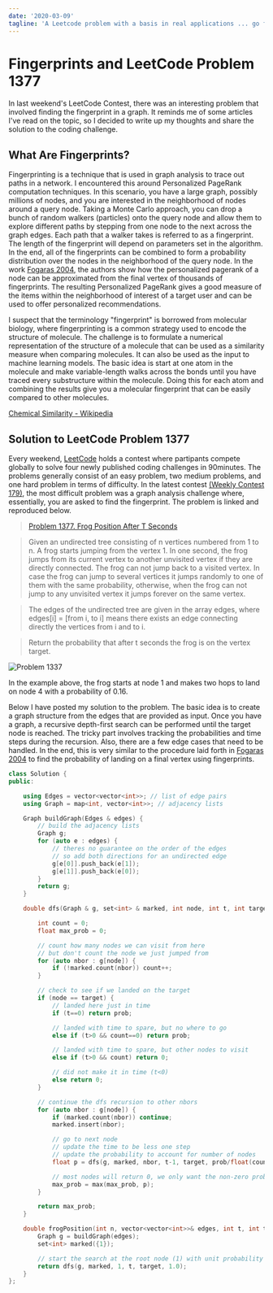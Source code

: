 ```yaml
---
date: '2020-03-09'
tagline: 'A Leetcode problem with a basis in real applications ... go figure'
---
```


# Fingerprints and LeetCode Problem 1377

In last weekend's LeetCode Contest, there was an interesting problem that involved finding the fingerprint in a graph. It reminds me of some articles I've read on the topic, so I decided to write up my thoughts and share the solution to the coding challenge.

## What Are Fingerprints?

Fingerprinting is a technique that is used in graph analysis to trace out paths in a network.
I encountered this around Personalized PageRank computation techniques.
In this scenario, you have a large graph, possibly millions of nodes, and you are interested in the neighborhood of nodes around a query node.
Taking a Monte Carlo approach, you can drop a bunch of random walkers (particles) onto the query node and allow them to explore different paths by stepping from one node to the next across the graph edges.
Each path that a walker takes is referred to as a fingerprint.
The length of the fingerprint will depend on parameters set in the algorithm.
In the end, all of the fingerprints can be combined to form a probability distribution over the nodes in the neighborhood of the query node.
In the work [Fogaras 2004](http://citeseerx.ist.psu.edu/viewdoc/download?doi=10.1.1.98.3412&rep=rep1&type=pdf), the authors show how the personalized pagerank of a node can be approximated from the final vertex of thousands of fingerprints.
The resulting Personalized PageRank gives a good measure of the items within the neighborhood of interest of a target user and can be used to offer personalized recommendations.

I suspect that the terminology "fingerprint" is borrowed from molecular biology, where fingerprinting is a common strategy used to encode the structure of molecule.
The challenge is to formulate a numerical representation of the structure of a molecule that can be used as a similarity measure when comparing molecules.
It can also be used as the input to machine learning models.
The basic idea is start at one atom in the molecule and make variable-length walks across the bonds until you have traced every substructure within the molecule.
Doing this for each atom and combining the results give you a molecular fingerprint that can be easily compared to other molecules.

[Chemical Similarity - Wikipedia](https://en.wikipedia.org/wiki/Chemical_similarity)

## Solution to LeetCode Problem 1377

Every weekend, [LeetCode](leetcode.com) holds a contest where partipants compete globally to solve four newly published coding challenges in 90minutes. The problems generally consist of an easy problem, two medium problems, and one hard problem in terms of difficulty. In the latest contest [(Weekly Contest 179)](https://leetcode.com/contest/weekly-contest-179), the most difficult problem was a graph analysis challenge where, essentially, you are asked to find the fingerprint. The problem is linked and reproduced below.

> [Problem 1377. Frog Position After T Seconds](https://leetcode.com/problems/frog-position-after-t-seconds/)

> Given an undirected tree consisting of n vertices numbered from 1 to n. A frog starts jumping from the vertex 1. In one second, the frog jumps from its current vertex to another unvisited vertex if they are directly connected. The frog can not jump back to a visited vertex. In case the frog can jump to several vertices it jumps randomly to one of them with the same probability, otherwise, when the frog can not jump to any unvisited vertex it jumps forever on the same vertex.

>The edges of the undirected tree are given in the array edges, where edges[i] = [from i, to i] means there exists an edge connecting directly the vertices from i and to i.

> Return the probability that after t seconds the frog is on the vertex target.

![Problem 1337](https://res.cloudinary.com/docvozwpw/image/upload/v1592602154/frog_2.png)

In the example above, the frog starts at node 1 and makes two hops to land on node 4 with a probability of 0.16.

Below I have posted my solution to the problem.
The basic idea is to create a graph structure from the edges that are provided as input.
Once you have a graph, a recursive depth-first search can be performed until the target node is reached.
The tricky part involves tracking the probabilities and time steps during the recursion.
Also, there are a few edge cases that need to be handled.
In the end, this is very similar to the procedure laid forth in [Fogaras 2004](http://citeseerx.ist.psu.edu/viewdoc/download?doi=10.1.1.98.3412&rep=rep1&type=pdf) to find the probability of landing on a final vertex using fingerprints.

```cpp
class Solution {
public:

    using Edges = vector<vector<int>>; // list of edge pairs
    using Graph = map<int, vector<int>>; // adjacency lists

    Graph buildGraph(Edges & edges) {
        // build the adjacency lists
        Graph g;
        for (auto e : edges) {
            // theres no guarantee on the order of the edges
            // so add both directions for an undirected edge
            g[e[0]].push_back(e[1]);
            g[e[1]].push_back(e[0]);
        }
        return g;
    }

    double dfs(Graph & g, set<int> & marked, int node, int t, int target, double prob) {

        int count = 0;
        float max_prob = 0;

        // count how many nodes we can visit from here
        // but don't count the node we just jumped from
        for (auto nbor : g[node]) {
            if (!marked.count(nbor)) count++;
        }

        // check to see if we landed on the target
        if (node == target) {
            // landed here just in time
            if (t==0) return prob;

            // landed with time to spare, but no where to go
            else if (t>0 && count==0) return prob;

            // landed with time to spare, but other nodes to visit
            else if (t>0 && count) return 0;

            // did not make it in time (t<0)
            else return 0;
        }

        // continue the dfs recursion to other nbors
        for (auto nbor : g[node]) {
            if (marked.count(nbor)) continue;
            marked.insert(nbor);

            // go to next node
            // update the time to be less one step
            // update the probability to account for number of nodes
            float p = dfs(g, marked, nbor, t-1, target, prob/float(count));

            // most nodes will return 0, we only want the non-zero prob
            max_prob = max(max_prob, p);
        }

        return max_prob;
    }

    double frogPosition(int n, vector<vector<int>>& edges, int t, int target) {
        Graph g = buildGraph(edges);
        set<int> marked({1});

		// start the search at the root node (1) with unit probability (1.0)
        return dfs(g, marked, 1, t, target, 1.0);
    }
};
```